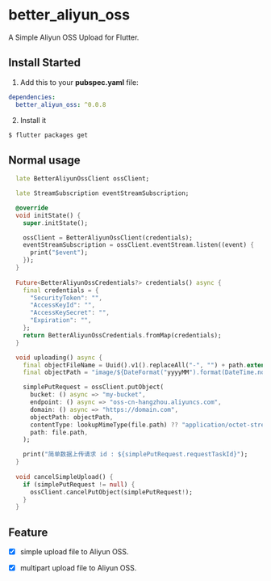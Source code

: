 # better_aliyun_oss

A Simple Aliyun OSS Upload for Flutter.

## Install Started

1. Add this to your **pubspec.yaml** file:

```yaml
dependencies:
  better_aliyun_oss: ^0.0.8
```

2. Install it

```bash
$ flutter packages get
```

## Normal usage

```dart
  late BetterAliyunOssClient ossClient;

  late StreamSubscription eventStreamSubscription;

  @override
  void initState() {
    super.initState();

    ossClient = BetterAliyunOssClient(credentials);
    eventStreamSubscription = ossClient.eventStream.listen((event) {
      print("$event");
    });
  }
  
  Future<BetterAliyunOssCredentials?> credentials() async {
    final credentials = {
      "SecurityToken": "",
      "AccessKeyId": "",
      "AccessKeySecret": "",
      "Expiration": "",
    };
    return BetterAliyunOssCredentials.fromMap(credentials);
  }

  void uploading() async {
    final objectFileName = Uuid().v1().replaceAll("-", "") + path.extension(file.path);
    final objectPath = "image/${DateFormat("yyyyMM").format(DateTime.now())}/$objectFileName";

    simplePutRequest = ossClient.putObject(
      bucket: () async => "my-bucket",
      endpoint: () async => "oss-cn-hangzhou.aliyuncs.com",
      domain: () async => "https://domain.com",
      objectPath: objectPath,
      contentType: lookupMimeType(file.path) ?? "application/octet-stream",
      path: file.path,
    );

    print("简单数据上传请求 id : ${simplePutRequest.requestTaskId}");
  }
  
  void cancelSimpleUpload() {
    if (simplePutRequest != null) {
      ossClient.cancelPutObject(simplePutRequest!);
    }
  }
```

## Feature
- [x] simple upload file to Aliyun OSS.
- [x] multipart upload file to Aliyun OSS.

